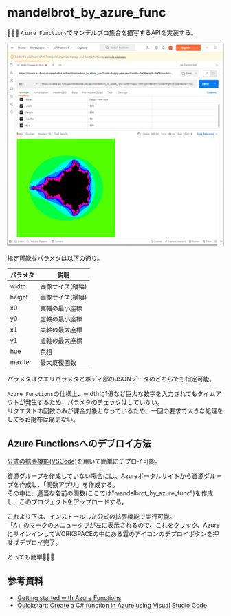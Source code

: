# mandelbrot_by_azure_func

🐧🐧🐧 `Azure Functions`でマンデルブロ集合を描写するAPIを実装する。  

![成果物](.development/img/fruit.gif)  

指定可能なパラメタは以下の通り。  

| パラメタ | 説明 |
| ---- | ---- |
| width | 画像サイズ(縦幅) |
| height | 画像サイズ(横幅) |
| x0 | 実軸の最小座標 |
| y0 | 虚軸の最小座標 |
| x1 | 実軸の最大座標 |
| y1 | 虚軸の最大座標 |
| hue | 色相 |
| maxIter | 最大反復回数 |

パラメタはクエリパラメタとボディ部のJSONデータのどちらでも指定可能。  

`Azure Functions`の仕様上、widthに1億など巨大な数字を入力されてもタイムアウトが発生するため、パラメタのチェックはしていない。  
リクエストの回数のみが課金対象となっているため、一回の要求で大きな処理をしてもお財布は痛まない。  

## Azure Functionsへのデプロイ方法

[公式の拡張機能(VSCode)](https://marketplace.visualstudio.com/items?itemName=ms-azuretools.vscode-azurefunctions)を用いて簡単にデプロイ可能。  

資源グループを作成していない場合には、Azureポータルサイトから資源グループを作成し、「関数アプリ」を作成する。  
その中に、適当な名前の関数(ここでは"mandelbrot_by_azure_func")を作成し、このプロジェクトをアップロードする。  

これより下は、インストールした公式の拡張機能で実行可能。  
「A」のマークのメニュータブが左に表示されるので、これをクリック、AzureにサインインしてWORKSPACEの中にある雲のアイコンのデプロイボタンを押せばデプロイ完了。  

とっても簡単🐙🐙🐙  

## 参考資料

- [Getting started with Azure Functions](https://learn.microsoft.com/en-us/azure/azure-functions/functions-get-started?pivots=programming-language-csharp)
- [Quickstart: Create a C# function in Azure using Visual Studio Code](https://learn.microsoft.com/en-us/azure/azure-functions/create-first-function-vs-code-csharp)
